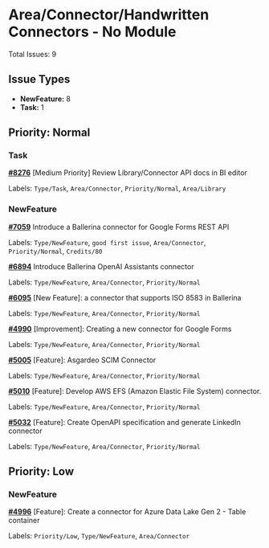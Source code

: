 # Area/Connector/Handwritten Connectors - No Module

Total Issues: 9

## Issue Types

- **NewFeature:** 8
- **Task:** 1

## Priority: Normal

### Task

**[#8276](https://github.com/ballerina-platform/ballerina-library/issues/8276)** [Medium Priority] Review Library/Connector API docs in BI editor

Labels: `Type/Task`, `Area/Connector`, `Priority/Normal`, `Area/Library`

### NewFeature

**[#7059](https://github.com/ballerina-platform/ballerina-library/issues/7059)** Introduce a Ballerina connector for Google Forms REST API

Labels: `Type/NewFeature`, `good first issue`, `Area/Connector`, `Priority/Normal`, `Credits/80`

**[#6894](https://github.com/ballerina-platform/ballerina-library/issues/6894)** Introduce Ballerina OpenAI Assistants connector

Labels: `Type/NewFeature`, `Area/Connector`, `Priority/Normal`

**[#6095](https://github.com/ballerina-platform/ballerina-library/issues/6095)** [New Feature]: a connector that supports ISO 8583 in Ballerina

Labels: `Type/NewFeature`, `Area/Connector`, `Priority/Normal`

**[#4990](https://github.com/ballerina-platform/ballerina-library/issues/4990)** [Improvement]: Creating a new connector for Google Forms

Labels: `Type/NewFeature`, `Area/Connector`, `Priority/Normal`

**[#5005](https://github.com/ballerina-platform/ballerina-library/issues/5005)** [Feature]: Asgardeo SCIM Connector

Labels: `Type/NewFeature`, `Area/Connector`, `Priority/Normal`

**[#5010](https://github.com/ballerina-platform/ballerina-library/issues/5010)** [Feature]: Develop  AWS EFS (Amazon Elastic File System) connector.

Labels: `Type/NewFeature`, `Area/Connector`, `Priority/Normal`

**[#5032](https://github.com/ballerina-platform/ballerina-library/issues/5032)** [Feature]: Create OpenAPI specification and generate LinkedIn connector

Labels: `Type/NewFeature`, `Area/Connector`, `Priority/Normal`

## Priority: Low

### NewFeature

**[#4996](https://github.com/ballerina-platform/ballerina-library/issues/4996)** [Feature]: Create a connector for Azure Data Lake Gen 2 - Table container

Labels: `Priority/Low`, `Type/NewFeature`, `Area/Connector`

